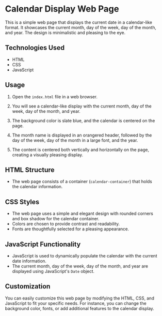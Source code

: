# Calendar Display Web Page

This is a simple web page that displays the current date in a calendar-like format. It showcases the current month, day of the week, day of the month, and year. The design is minimalistic and pleasing to the eye.

## Technologies Used

- HTML
- CSS
- JavaScript

## Usage

1. Open the `index.html` file in a web browser.

2. You will see a calendar-like display with the current month, day of the week, day of the month, and year.

3. The background color is slate blue, and the calendar is centered on the page.

4. The month name is displayed in an orangered header, followed by the day of the week, day of the month in a large font, and the year.

5. The content is centered both vertically and horizontally on the page, creating a visually pleasing display.

## HTML Structure

- The web page consists of a container (`calendar-container`) that holds the calendar information.

## CSS Styles

- The web page uses a simple and elegant design with rounded corners and box shadow for the calendar container.
- Colors are chosen to provide contrast and readability.
- Fonts are thoughtfully selected for a pleasing appearance.

## JavaScript Functionality

- JavaScript is used to dynamically populate the calendar with the current date information.
- The current month, day of the week, day of the month, and year are displayed using JavaScript's `Date` object.

## Customization

You can easily customize this web page by modifying the HTML, CSS, and JavaScript to fit your specific needs. For instance, you can change the background color, fonts, or add additional features to the calendar display.

